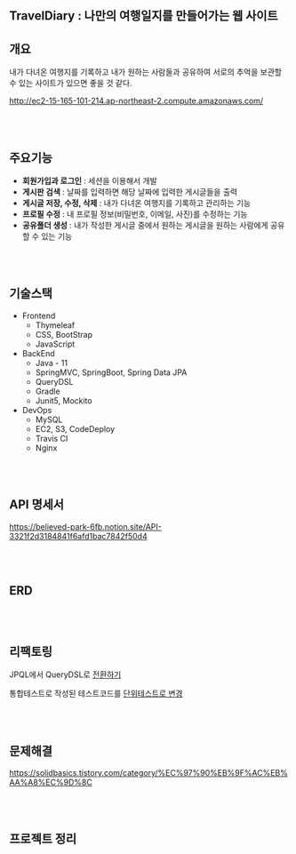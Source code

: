 ## TravelDiary : 나만의 여행일지를 만들어가는 웹 사이트

## 개요

내가 다녀온 여행지를 기록하고 내가 원하는 사람들과 공유하여 서로의 추억을 보관할 수 있는 사이트가 있으면 좋을 것 같다.

http://ec2-15-165-101-214.ap-northeast-2.compute.amazonaws.com/

<br>

<br>

## 주요기능

- **회원가입과 로그인** : 세션을 이용해서 개발
- **게시판 검색** : 날짜를 입력하면 해당 날짜에 입력한 게시글들을 출력
- **게시글 저장, 수정, 삭제** : 내가 다녀온 여행지를 기록하고 관리하는 기능
- **프로필 수정** : 내 프로필 정보(비밀번호, 이메일, 사진)를 수정하는 기능
- **공유폴더 생성** : 내가 작성한 게시글 중에서 원하는 게시글을 원하는 사람에게 공유할 수 있는 기능

<br>

<br>

## 기술스택

- Frontend
  - Thymeleaf
  - CSS, BootStrap
  - JavaScript
- BackEnd
  - Java - 11
  - SpringMVC, SpringBoot, Spring Data JPA
  - QueryDSL
  - Gradle
  - Junit5, Mockito
- DevOps
  - MySQL
  - EC2, S3, CodeDeploy
  - Travis CI
  - Nginx


<br>

<br>

## API 명세서

https://believed-park-6fb.notion.site/API-3321f2d3184841f6afd1bac7842f50d4

<br>

<br>

## ERD



<br>

<br>

## 리팩토링

JPQL에서 QueryDSL로 [전환하기](https://solidbasics.tistory.com/44?category=1064030)

통합테스트로 작성된 테스트코드를 [단위테스트로 변경](https://solidbasics.tistory.com/34?category=1077150)

<br>

<br>

## 문제해결

https://solidbasics.tistory.com/category/%EC%97%90%EB%9F%AC%EB%AA%A8%EC%9D%8C

<br>

<br>

## 프로젝트 정리

